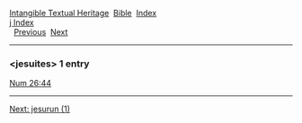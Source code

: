 [Intangible Textual Heritage](../../index)  [Bible](../index) 
[Index](index)   
[j Index](_j_)  
  [Previous](c06228)  [Next](c06230) 

------------------------------------------------------------------------

### &lt;jesuites&gt; 1 entry

[Num 26:44](../kjv/num026.htm#044)  

------------------------------------------------------------------------

[Next: jesurun (1)](c06230)
